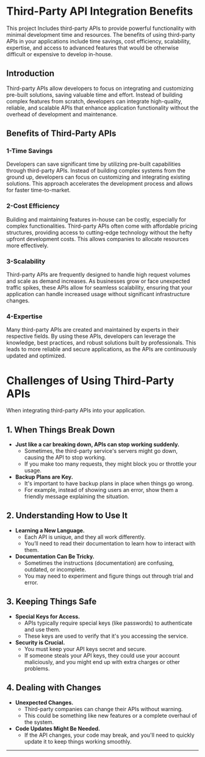 
# Third-Party API Integration Benefits

This project Includes third-party APIs to provide powerful functionality with minimal development time and resources. The benefits of using third-party APIs in your applications include time savings, cost efficiency, scalability, expertise, and access to advanced features that would be otherwise difficult or expensive to develop in-house.
  
## Introduction

Third-party APIs allow developers to focus on integrating and customizing pre-built solutions, saving valuable time and effort. Instead of building complex features from scratch, developers can integrate high-quality, reliable, and scalable APIs that enhance application functionality without the overhead of development and maintenance.

## Benefits of Third-Party APIs

### 1-Time Savings

Developers can save significant time by utilizing pre-built capabilities through third-party APIs. Instead of building complex systems from the ground up, developers can focus on customizing and integrating existing solutions. This approach accelerates the development process and allows for faster time-to-market.

### 2-Cost Efficiency

Building and maintaining features in-house can be costly, especially for complex functionalities. Third-party APIs often come with affordable pricing structures, providing access to cutting-edge technology without the hefty upfront development costs. This allows companies to allocate resources more effectively.

### 3-Scalability

Third-party APIs are frequently designed to handle high request volumes and scale as demand increases. As businesses grow or face unexpected traffic spikes, these APIs allow for seamless scalability, ensuring that your application can handle increased usage without significant infrastructure changes.

### 4-Expertise

Many third-party APIs are created and maintained by experts in their respective fields. By using these APIs, developers can leverage the knowledge, best practices, and robust solutions built by professionals. This leads to more reliable and secure applications, as the APIs are continuously updated and optimized.


# Challenges of Using Third-Party APIs

When integrating third-party APIs into your application.

## 1. When Things Break Down
- **Just like a car breaking down, APIs can stop working suddenly.**
  - Sometimes, the third-party service's servers might go down, causing the API to stop working.
  - If you make too many requests, they might block you or throttle your usage.
- **Backup Plans are Key.**
  - It's important to have backup plans in place when things go wrong.
  - For example, instead of showing users an error, show them a friendly message explaining the situation.

## 2. Understanding How to Use It
- **Learning a New Language.**
  - Each API is unique, and they all work differently.
  - You’ll need to read their documentation to learn how to interact with them.
- **Documentation Can Be Tricky.**
  - Sometimes the instructions (documentation) are confusing, outdated, or incomplete.
  - You may need to experiment and figure things out through trial and error.

## 3. Keeping Things Safe
- **Special Keys for Access.**
  - APIs typically require special keys (like passwords) to authenticate and use them.
  - These keys are used to verify that it's you accessing the service.
- **Security is Crucial.**
  - You must keep your API keys secret and secure. 
  - If someone steals your API keys, they could use your account maliciously, and you might end up with extra charges or other problems.

## 4. Dealing with Changes
- **Unexpected Changes.**
  - Third-party companies can change their APIs without warning.
  - This could be something like new features or a complete overhaul of the system.
- **Code Updates Might Be Needed.**
  - If the API changes, your code may break, and you'll need to quickly update it to keep things working smoothly.

---
